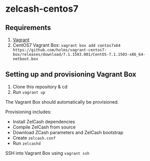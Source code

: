 # zelcash-centos7

## Requirements
1. [Vagrant](https://www.vagrantup.com/intro/index.html)
1. CentOS7 Vagrant Box: `vagrant box add centos7x64 https://github.com/holms/vagrant-centos7-box/releases/download/7.1.1503.001/CentOS-7.1.1503-x86_64-netboot.box`

## Setting up and provisioning Vagrant Box
1. Clone this repository & cd
1. Run `vagrant up`

The Vagrant Box should automatically be provisioned.

Provisioning includes:
* Install ZelCash dependencies
* Compile ZelCash from source
* Download ZCash parameters and ZelCash bootstrap
* Create `zelcash.conf`
* Run `zelcashd`

SSH into Vagrant Box using `vagrant ssh`

